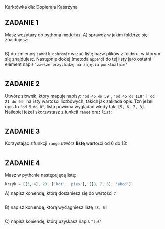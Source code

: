 ﻿Karktówka dla:
Dopierała Katarzyna


## ZADANIE 1  

Masz wczytany do pythona moduł `os`.
A) sprawdź w jakim folderze się znajdujesz:
```

```

B) do zmiennej `jamnik_dobromir` wrzuć listę nazw plików z folderu, w
którym się znajdujesz. Następnie doklej (metoda `append`) do tej listy jako ostatni element napis `'zawsze przychodzę na zajęcia punktualnie'`
```

```

## ZADANIE 2  
  
Utwórz słownik, który mapuje napisy: `'od 45 do 59'`, `'od 45 do 118'` i `'od 21 do 94'` na listy wartości liczbowych, takich jak zakłada opis. Tzn jeżeli opis to `"od 5 do 8"`, lista powinna wyglądać wtedy tak: `[5, 6, 7, 8]`. Najlepiej jeżeli skorzystasz z funkcji `range` oraz `list`:
```

```
## ZADANIE 3  

Korzystając z funkcji `range` utwórz **listę** wartości od 6 do 13:
```

```

## ZADANIE 4  

Masz w pythonie następującą listę:
```python
krzyk = [[3, 4], 23, ['kot', 'pies'], [[8, 7, 6], 'abcd']]
```
A) napisz komendę, którą dostaniesz się do wartości `7`
```

```

B) napisz komendę, którą wyciągniesz listę `[8, 6]`
```

```

C) napisz komendę, którą uzyskasz napis `"tok"`
```

```

